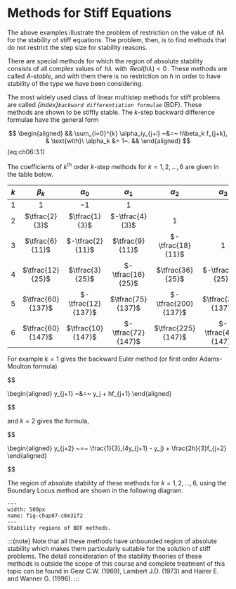 # Methods for Stiff Equations

The above examples illustrate the problem of restriction on the value of
$\,h\lambda\,$ for the stability of stiff equations. The problem, then,
is to find methods that do not restrict the step size for stability
reasons.

There are special methods for which the region of absolute stability
consists of all complex values of $\,h\lambda\,$ with
$\,Real(h\lambda)<0\,$. These methods are called *A-stable*, and with
them there is no restriction on $h$ in order to have stability of the
type we have been considering.

The most widely used class of linear multistep methods for stiff
problems are called *{index}`backward differentiation formulae`* (BDF). These
methods are shown to be stiffly stable. The *k*-step backward difference
formulae have the general form 

$$
\begin{aligned}
    && \sum_{i=0}^{k} \alpha_iy_{j+i} ~&=~ h\beta_k f_{j+k},
    & \text{with}\ \alpha_k &= 1~. &&    
\end{aligned}
$$(eq:ch06:3.1)

 The coefficients of $k^\text{th}$ order $k$-step methods
for $k=1,2,\dots,6$ are given in the table below.


| $k$ | $\beta_k$ | $\alpha_0$ | $\alpha_1$ | $\alpha_2$ | $\alpha_3$ | $\alpha_4$ | $\alpha_5$ | $\alpha_6$|
|:--:|:--:|:--:|:--:|:--:|:--:|:--:|:--:|:--:|
| $1$ | $1$ | $-1$ | $1$ |
| $2$ | $\tfrac{2}{3}$ | $\tfrac{1}{3}$ | $-\tfrac{4}{3}$ | $1$ |
| $3$ | $\tfrac{6}{11}$ | $-\tfrac{2}{11}$ | $\tfrac{9}{11}$ | $- \tfrac{18}{11}$ | $1$ |
| $4$ | $\tfrac{12}{25}$ | $\tfrac{3}{25}$ | $-\tfrac{16}{25}$ | $\tfrac{36}{25}$ | $-\tfrac{48}{25}$ | $1$ |
| $5$ | $\tfrac{60}{137}$ | $-\tfrac{12}{137}$ | $\tfrac{75}{137}$ | $-\tfrac{200}{137}$ | $\tfrac{300}{137}$ | $-\tfrac{300}{137}$ | $1$ |
| $6$ | $\tfrac{60}{147}$ | $\tfrac{10}{147}$ | $-\tfrac{72}{147}$ | $\tfrac{225}{147}$ | $-\tfrac{400}{147}$ | $\tfrac{450}{147}$ | $-\tfrac{360}{147}$ | $1$ |


For example $k = 1$ gives the backward Euler method (or first order
Adams-Moulton formula) 

$$

\begin{aligned}
    y_{j+1} ~&=~ y_j + hf_{j+1}
\end{aligned}

$$

 and $k = 2$ gives the formula, 

$$

\begin{aligned}
    y_{j+2} ~=~ \frac{1}{3}\,(4y_{j+1} - y_j) + \frac{2h}{3}f_{j+2}
\end{aligned}

$$

The region of absolute stability of these methods for $k = 1,2,\dots,6$,
using the Boundary Locus method are shown in the following diagram.

```{figure} /images/07/fig-chap07-c6m31f2.svg
---
width: 500px
name: fig-chap07-c6m31f2
---
Stability regions of BDF methods.
```

:::{note}
Note that all these methods have unbounded region of absolute stability
which makes them particularly suitable for the solution of stiff
problems. The detail consideration of the stability theories of these
methods is outside the scope of this course and complete treatment of
this topic can be found in Gear C.W. (1969), Lambert J.D. (1973) and
Hairer E. and Wanner G. (1996).
:::